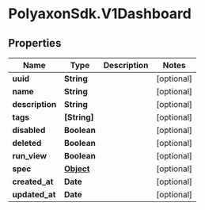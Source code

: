 # PolyaxonSdk.V1Dashboard

## Properties

Name | Type | Description | Notes
------------ | ------------- | ------------- | -------------
**uuid** | **String** |  | [optional] 
**name** | **String** |  | [optional] 
**description** | **String** |  | [optional] 
**tags** | **[String]** |  | [optional] 
**disabled** | **Boolean** |  | [optional] 
**deleted** | **Boolean** |  | [optional] 
**run_view** | **Boolean** |  | [optional] 
**spec** | [**Object**](.md) |  | [optional] 
**created_at** | **Date** |  | [optional] 
**updated_at** | **Date** |  | [optional] 


